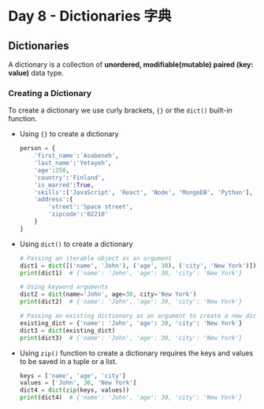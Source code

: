 # Day 8 - Dictionaries 字典

## Dictionaries

A dictionary is a collection of **unordered, modifiable(mutable) paired (key: value)** data type.

### Creating a Dictionary

To create a dictionary we use curly brackets, `{}` or the `dict()` built-in function.

- Using `{}` to create a dictionary

    ```py
    person = {
        'first_name':'Asabeneh',
        'last_name':'Yetayeh',
        'age':250,
        'country':'Finland',
        'is_marred':True,
        'skills':['JavaScript', 'React', 'Node', 'MongoDB', 'Python'],
        'address':{
            'street':'Space street',
            'zipcode':'02210'
        }
    }
    ```

- Using `dict()` to create a dictionary

    ```py
    # Passing an iterable object as an argument
    dict1 = dict([('name', 'John'), ('age', 30), ('city', 'New York')])
    print(dict1)  # {'name': 'John', 'age': 30, 'city': 'New York'}

    # Using keyword arguments 
    dict2 = dict(name='John', age=30, city='New York')
    print(dict2)  # {'name': 'John', 'age': 30, 'city': 'New York'}

    # Passing an existing dictionary as an argument to create a new dictionary
    existing_dict = {'name': 'John', 'age': 30, 'city': 'New York'}
    dict3 = dict(existing_dict)
    print(dict3)  # {'name': 'John', 'age': 30, 'city': 'New York'}
    ```

- Using `zip()` function to create a dictionary requires the keys and values to be saved in a tuple or a list.

    ```py
    keys = ['name', 'age', 'city']
    values = ['John', 30, 'New York']
    dict4 = dict(zip(keys, values))
    print(dict4)  # {'name': 'John', 'age': 30, 'city': 'New York'}
    ```


